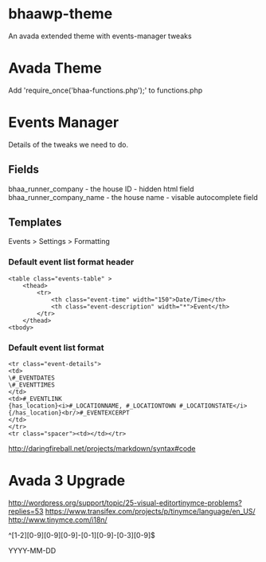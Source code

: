 bhaawp-theme
============

An avada extended theme with events-manager tweaks

# Avada Theme

Add 'require_once('bhaa-functions.php');' to functions.php

# Events Manager

Details of the tweaks we need to do.

## Fields

bhaa_runner_company - the house ID - hidden html field
bhaa_runner_company_name - the house name - visable autocomplete field

## Templates

Events > Settings > Formatting

### Default event list format header

	<table class="events-table" >
	    <thead>
	        <tr>
				<th class="event-time" width="150">Date/Time</th>
				<th class="event-description" width="*">Event</th>
			</tr>
	   	</thead>
	<tbody>

        
### Default event list format

	<tr class="event-details">
	<td>
	\#_EVENTDATES
	\#_EVENTTIMES
	</td>
	<td>#_EVENTLINK
	{has_location}<i>#_LOCATIONNAME, #_LOCATIONTOWN #_LOCATIONSTATE</i>{/has_location}<br/>#_EVENTEXCERPT
	</td>
	</tr>
	<tr class="spacer"><td></td></tr>
	
http://daringfireball.net/projects/markdown/syntax#code

# Avada 3 Upgrade

http://wordpress.org/support/topic/25-visual-editortinymce-problems?replies=53
https://www.transifex.com/projects/p/tinymce/language/en_US/
http://www.tinymce.com/i18n/

^[1-2][0-9][0-9][0-9]-[0-1][0-9]-[0-3][0-9]$

YYYY-MM-DD